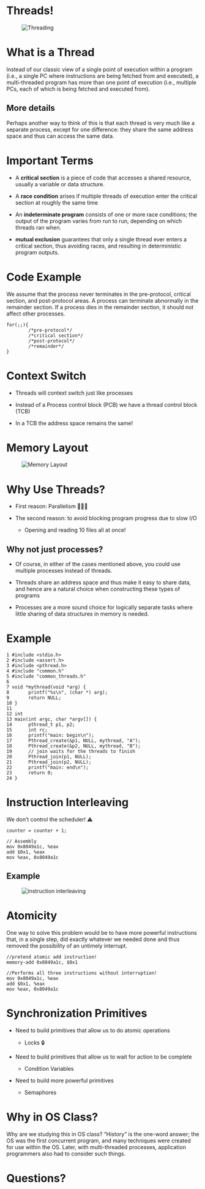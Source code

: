 # Threads!

<figure>
<img src="images/threads-intro.jpg" alt="Threading" />
</figure>

# What is a Thread

Instead of our classic view of a single point of execution within a
program (i.e., a single PC where instructions are being fetched from and
executed), a multi-threaded program has more than one point of execution
(i.e., multiple PCs, each of which is being fetched and executed from).

## More details

Perhaps another way to think of this is that each thread is very much
like a separate process, except for one difference: they share the same
address space and thus can access the same data.

# Important Terms

-   A **critical section** is a piece of code that accesses a shared
    resource, usually a variable or data structure.

-   A **race condition** arises if multiple threads of execution enter
    the critical section at roughly the same time

-   An **indeterminate program** consists of one or more race
    conditions; the output of the program varies from run to run,
    depending on which threads ran when.

-   **mutual exclusion** guarantees that only a single thread ever
    enters a critical section, thus avoiding races, and resulting in
    deterministic program outputs.

# Code Example

We assume that the process never terminates in the pre-protocol,
critical section, and post-protocol areas. A process can terminate
abnormally in the remainder section. If a process dies in the remainder
section, it should not affect other processes.

    for(;;){
            /*pre-protocol*/
            /*critical section*/
            /*post-protocol*/
            /*remainder*/
    }

# Context Switch

-   Threads will context switch just like processes

-   Instead of a Process control block (PCB) we have a thread control
    block (TCB)

-   In a TCB the address space remains the same!

# Memory Layout

<figure>
<img src="images/thread-memory-layout.png" alt="Memory Layout" />
</figure>

# Why Use Threads?

-   First reason: Parallelism 🚙🚙🚙

-   The second reason: to avoid blocking program progress due to slow
    I/O

    -   Opening and reading 10 files all at once!

## Why not just processes?

-   Of course, in either of the cases mentioned above, you could use
    multiple processes instead of threads.

-   Threads share an address space and thus make it easy to share data,
    and hence are a natural choice when constructing these types of
    programs

-   Processes are a more sound choice for logically separate tasks where
    little sharing of data structures in memory is needed.

# Example

    1 #include <stdio.h>
    2 #include <assert.h>
    3 #include <pthread.h>
    4 #include "common.h"
    5 #include "common_threads.h"
    6
    7 void *mythread(void *arg) {
    8       printf("%s\n", (char *) arg);
    9       return NULL;
    10 }
    11
    12 int
    13 main(int argc, char *argv[]) {
    14      pthread_t p1, p2;
    15      int rc;
    16      printf("main: begin\n");
    17      Pthread_create(&p1, NULL, mythread, "A");
    18      Pthread_create(&p2, NULL, mythread, "B");
    19      // join waits for the threads to finish
    20      Pthread_join(p1, NULL);
    21      Pthread_join(p2, NULL);
    22      printf("main: end\n");
    23      return 0;
    24 }

# Instruction Interleaving

We don’t control the scheduler! ⚠️

    counter = counter + 1;

    // Assembly
    mov 0x8049a1c, %eax
    add $0x1, %eax
    mov %eax, 0x8049a1c

## Example

<figure>
<img src="images/instruction-interleaving.png"
alt="instruction interleaving" />
</figure>

# Atomicity

One way to solve this problem would be to have more powerful
instructions that, in a single step, did exactly whatever we needed done
and thus removed the possibility of an untimely interrupt.

    //pretend atomic add instruction!
    memory-add 0x8049a1c, $0x1

    //Performs all three instructions without interruption!
    mov 0x8049a1c, %eax
    add $0x1, %eax
    mov %eax, 0x8049a1c

# Synchronization Primitives

-   Need to build primitives that allow us to do atomic operations

    -   Locks 🔒

-   Need to build primitives that allow us to wait for action to be
    complete

    -   Condition Variables

-   Need to build more powerful primitives

    -   Semaphores

# Why in OS Class?

Why are we studying this in OS class? “History” is the one-word answer;
the OS was the first concurrent program, and many techniques were
created for use within the OS. Later, with multi-threaded processes,
application programmers also had to consider such things.

# Questions?
